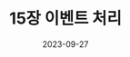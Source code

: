 ---
title: "15장 이벤트 처리"
excerpt: "."

wirter: Myeongwoo Yoon
categories:
  - Modern Javascript
tags:
  - Javascript

toc: true
toc_sticky: true
 
date: 2023-09-27
last_modified_at: 2023-09-27
---